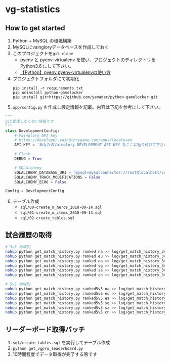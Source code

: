 # vg-statistics

## How to get started

1. Python + MySQL の環境構築
2. MySQLにvaingloryデータベースを作成しておく
3. このプロジェクトを`git clone`
    - pyenv と pyenv-virtualenv を使い、プロジェクトのディレクトリをPython3.6 にして下さい。
    - [【Python】pyenv pyenv-virtualenvの使い方](https://qiita.com/akidroid/items/9f983f875e98eae2fda8)
4. プロジェクトフォルダにて初期化
    ```
    pip install -r requirements.txt
    pip uninstall python-gamelocker
    pip install git+https://github.com/yamadar/python-gamelocker.git
    ```
5. `app/config.py` を作成し設定情報を記載。内容は下記を参考にして下さい。  
```python
"""
git管理したくない情報です
"""
class DevelopmentConfig:
    # Vainglory API key
    # https://developer.vainglorygame.com/apps?locale=en
    API_KEY = 'あなたのVainglory DEVELOPMENT API KEY をここに貼り付けて下さい'

    # Flask
    DEBUG = True

    # SQLAlchemy
    SQLALCHEMY_DATABASE_URI = 'mysql+mysqlconnector://root@localhost/vainglory'
    SQLALCHEMY_TRACK_MODIFICATIONS = False
    SQLALCHEMY_ECHO = False

Config = DevelopmentConfig
```
6. テーブル作成
    - `sql/00-create_m_heros_2018-09-14.sql`
    - `sql/01-create_m_items_2018-09-14.sql`
    - `sql/02-create_tables.sql`

## 試合履歴の取得

```sh
# 3v3 地域別
nohup python get_match_history.py ranked na >> log/get_match_history_3v3_na.log & echo $! > 3v3_na.pid
nohup python get_match_history.py ranked eu >> log/get_match_history_3v3_eu.log & echo $! > 3v3_eu.pid
nohup python get_match_history.py ranked ea >> log/get_match_history_3v3_ea.log & echo $! > 3v3_ea.pid
nohup python get_match_history.py ranked sg >> log/get_match_history_3v3_sg.log & echo $! > 3v3_sg.pid
nohup python get_match_history.py ranked sa >> log/get_match_history_3v3_sa.log & echo $! > 3v3_sa.pid
nohup python get_match_history.py ranked cn >> log/get_match_history_3v3_cn.log & echo $! > 3v3_cn.pid

# 5v5 地域別
nohup python get_match_history.py ranked5v5 na >> log/get_match_history_5v5_na.log & echo $! > 5v5_na.pid
nohup python get_match_history.py ranked5v5 eu >> log/get_match_history_5v5_eu.log & echo $! > 5v5_eu.pid
nohup python get_match_history.py ranked5v5 ea >> log/get_match_history_5v5_ea.log & echo $! > 5v5_ea.pid
nohup python get_match_history.py ranked5v5 sg >> log/get_match_history_5v5_sg.log & echo $! > 5v5_sg.pid
nohup python get_match_history.py ranked5v5 sa >> log/get_match_history_5v5_sa.log & echo $! > 5v5_sa.pid
nohup python get_match_history.py ranked5v5 cn >> log/get_match_history_5v5_cn.log & echo $! > 5v5_cn.pid
```

## リーダーボード取得バッチ

1. `sql/create_tables.sql` を実行してテーブル作成
2. `python get_vgpro_leaderboard.py`
3. 10時間程度でデータ取得が完了する筈です
